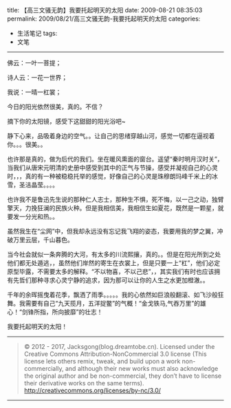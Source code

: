 title: 【高三文骚无韵】我要托起明天的太阳
date: 2009-08-21 08:35:03
permalink: 2009/08/21/高三文骚无韵-我要托起明天的太阳
categories:
- 生活笔记
tags:
- 文笔

---

佛云：一叶一菩提；

诗人云：一花一世界；

我说：一晴一杠裳；

<!--more-->

今日的阳光依然很美，真的。不信？

摘下你的太阳镜，感受下这甜甜的阳光浴吧~

静下心来，品吸着身边的空气。。让自己的思绪穿越山河，感觉一切都在逼视着你。。。很美。。

也许那是真的，做为后代的我们。坐在暖风熏面的窗台。遥望“秦时明月汉时关”，当我们从唐宋元明清的史册中感受到其中的正气与节操，感受并凝视自己的心灵时，，，真的有一种被稳稳托举的感觉，好像自己的心灵是珠穆朗玛峰千米上的冰雪，圣洁晶莹。。。。

也许我不是鲁迅先生说的那种仁人志士，那种生不惧，死不悔，以一己之动，独臂擎天，力挽狂澜的民族火种。但是我相信美，我相信生如夏花，既然是一颗星，就要发一分光和热。。

虽然我生在“尘网”中，但我却永远没有忘记我飞翔的姿态，我要用我的梦之翼，冲破万里云层，千山暮色。

当今社会就似一条奔腾的大河，有太多的川流熙攘，真的。。但是在阳光所到之处他们都无处遁逃，，虽然他们岸然的寄生在衣裳上，但是只要一上“杠”，他们必定原型毕露，不需要太多的解释。“不以物喜，不以己悲”，，其实我们有时也应该拥有先哲们那种寻求心灵宁静的追求，因为那可以让你的人生之水更加橙澈。。

千年的余晖摇曳着花季，飘洒了雨季。。。。。我的心依然如巨浪般翻滚、如飞沙般狂舞。我需要有自己“九天揽月，五洋捉鳖”的气概！“金戈铁马,气吞万里”的雄心！“剑锋所指，所向披靡”的壮志！

我要托起明天的太阳！

---

> © 2012 - 2017, Jacksgong(blog.dreamtobe.cn). Licensed under the Creative Commons Attribution-NonCommercial 3.0 license (This license lets others remix, tweak, and build upon a work non-commercially, and although their new works must also acknowledge the original author and be non-commercial, they don’t have to license their derivative works on the same terms). http://creativecommons.org/licenses/by-nc/3.0/

---
